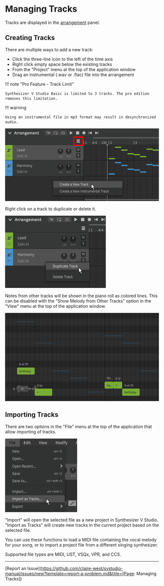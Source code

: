 # Managing Tracks

Tracks are displayed in the [arrangement](../workspace/arrangement.md) panel.

## Creating Tracks

There are multiple ways to add a new track:

- Click the three-line icon to the left of the time axis
- Right click empty space below the existing tracks
- From the "Project" menu at the top of the application window
- Drag an instrumental (.wav or .flac) file into the arrangement

!!! note "Pro Feature - Track Limit"

    Synthesizer V Studio Basic is limited to 3 tracks. The pro edition removes this limitation.

!!! warning

    Using an instrumental file in mp3 format may result in desynchronized audio.

![Create a Track](/img/quickstart/new-track.png)

Right click on a track to duplicate or delete it.

![Create a Track](/img/quickstart/duplicate-track.png)

Notes from other tracks will be shown in the piano roll as colored lines. This can be disabled with the "Show Melody from Other Tracks" option in the "View" menu at the top of the application window.

![Create a Track](/img/quickstart/show-other-tracks.png)

## Importing Tracks

There are two options in the "File" menu at the top of the application that allow importing of tracks.

![Import Options](/img/quickstart/import.png)

"Import" will open the selected file as a new project in Synthesizer V Studio. "Import as Tracks" will create new tracks in the current project based on the selected file.

You can use these functions to load a MIDI file containing the vocal melody for your song, or to import a project file from a different singing synthesizer.

Supported file types are MIDI, UST, VSQx, VPR, and CCS.

---

[Report an Issue](https://github.com/claire-west/svstudio-manual/issues/new?template=report-a-problem.md&title=[Page: Managing Tracks])